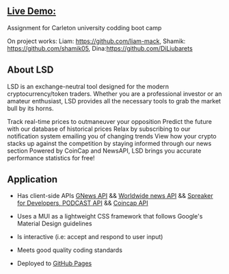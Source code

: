 ## [Live Demo:](https://diliubarets.github.io/LSD-project)

Assignment for Carleton university codding boot camp 

On project works:
Liam: https://github.com/liam-mack, 
Shamik: https://github.com/shamik05, 
Dina:https://github.com/DiLiubarets


## About LSD
LSD is an exchange-neutral tool designed for the modern cryptocurrency/token traders. Whether you are a professional investor or an amateur enthusiast, 
LSD provides all the necessary tools to grab the market bull by its horns.

 Track real-time prices to outmaneuver your opposition
 Predict the future with our database of historical prices
 Relax by subscribing to our notification system emailing you of changing trends
 View how your crypto stacks up against the competition by staying informed through our news section
Powered by CoinCap and NewsAPI, LSD brings you accurate performance statistics for free!

## Application

* Has client-side APIs [GNews API](https://gnews.io/) && [Worldwide news API](https://newsapi.org) && [Spreaker for Developers, PODCAST API](https://api.spreaker.com) && [Coincap API](https://coincap.io)

* Uses a MUI as a lightweight CSS framework that follows Google's Material Design guidelines

* Is interactive (i.e: accept and respond to user input)

* Meets good quality coding standards

* Deployed to [GitHub Pages](https://diliubarets.github.io/LSD-project/) 
